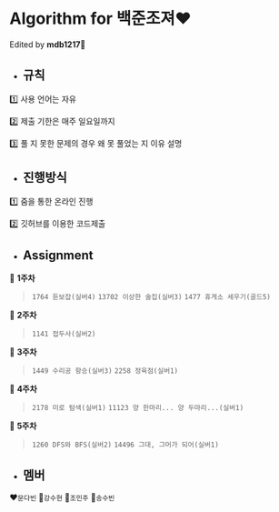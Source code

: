 # Algorithm for 백준조져:heart:

Edited by **mdb1217**:seedling:

- ## 규칙 

:one: 사용 언어는 자유

:two: 제출 기한은 매주 일요일까지

:three: 풀 지 못한 문제의 경우 왜 못 풀었는 지 이유 설명



- ## 진행방식

:one: 줌을 통한 온라인 진행

:two: 깃허브를 이용한 코드제출



- ## Assignment

:green_apple: **1주차**

> `1764 듣보잡(실버4)` `13702 이상한 술집(실버3)` `1477 휴게소 세우기(골드5)`

:green_apple: **2주차**
> `1141 접두사(실버2)`

:green_apple: **3주차**
> `1449 수리공 항승(실버3)` `2258 정육점(실버1)`

:green_apple: **4주차**
> `2178 미로 탐색(실버1)` `11123 양 한마리... 양 두마리...(실버1)`

:green_apple: **5주차**
> `1260 DFS와 BFS(실버2)` `14496 그대, 그머가 되어(실버1)`

- ## 멤버

:heart:`문다빈`  :blue_heart:`강수현`  :green_heart:`조민주`  :purple_heart:`송수빈`
